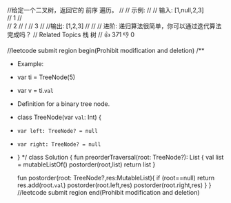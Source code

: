 //给定一个二叉树，返回它的 前序 遍历。 
//
// 示例: 
//
// 输入: [1,null,2,3]  
//   1
//    \
//     2
//    /
//   3 
//
//输出: [1,2,3]
// 
//
// 进阶: 递归算法很简单，你可以通过迭代算法完成吗？ 
// Related Topics 栈 树 
// 👍 371 👎 0


//leetcode submit region begin(Prohibit modification and deletion)
/**
 * Example:
 * var ti = TreeNode(5)
 * var v = ti.`val`
 * Definition for a binary tree node.
 * class TreeNode(var `val`: Int) {
 *     var left: TreeNode? = null
 *     var right: TreeNode? = null
 * }
 */
class Solution {
    fun preorderTraversal(root: TreeNode?): List<Int> {
        val list = mutableListOf<Int>()
        postorder(root,list)
        return list
    }

    fun postorder(root: TreeNode?,res:MutableList<Int>){
        if (root==null) return
        res.add(root.`val`)
        postorder(root.left,res)
        postorder(root.right,res)
    }
}
//leetcode submit region end(Prohibit modification and deletion)

